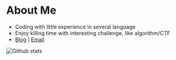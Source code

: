 # About Me

- Coding with little experience in several language
- Enjoy killing time with interesting challenge, like algorithm/CTF
- [Blog](https://CSUwangj.github.io) | [Email](mailto:CSUwangj@protonmail.com)

![Github stats](https://github-readme-stats.vercel.app/api?username=CSUwangj&show_icons=true)
